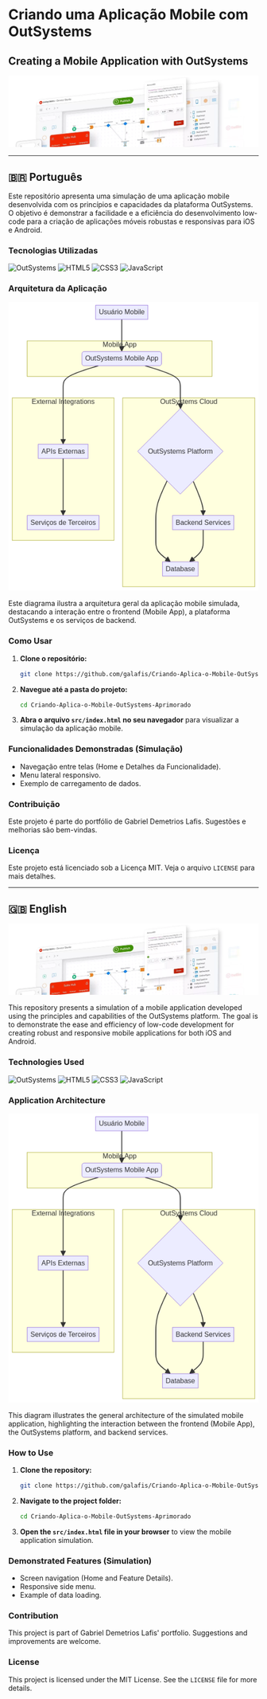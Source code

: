 # Criando uma Aplicação Mobile com OutSystems

## Creating a Mobile Application with OutSystems

![Hero Image Placeholder](assets/hero-image.webp)


--- 

## 🇧🇷 Português

Este repositório apresenta uma simulação de uma aplicação mobile desenvolvida com os princípios e capacidades da plataforma OutSystems. O objetivo é demonstrar a facilidade e a eficiência do desenvolvimento low-code para a criação de aplicações móveis robustas e responsivas para iOS e Android.

### Tecnologias Utilizadas

![OutSystems](https://img.shields.io/badge/OutSystems-FF0000?style=for-the-badge&logo=outsystems&logoColor=white)
![HTML5](https://img.shields.io/badge/HTML5-E34F26?style=for-the-badge&logo=html5&logoColor=white)
![CSS3](https://img.shields.io/badge/CSS3-1572B6?style=for-the-badge&logo=css3&logoColor=white)
![JavaScript](https://img.shields.io/badge/JavaScript-F7DF1E?style=for-the-badge&logo=javascript&logoColor=black)

### Arquitetura da Aplicação

![Diagrama de Arquitetura](assets/architecture_diagram.png)

Este diagrama ilustra a arquitetura geral da aplicação mobile simulada, destacando a interação entre o frontend (Mobile App), a plataforma OutSystems e os serviços de backend.

### Como Usar

1.  **Clone o repositório:**
    ```bash
    git clone https://github.com/galafis/Criando-Aplica-o-Mobile-OutSystems-Aprimorado.git
    ```
2.  **Navegue até a pasta do projeto:**
    ```bash
    cd Criando-Aplica-o-Mobile-OutSystems-Aprimorado
    ```
3.  **Abra o arquivo `src/index.html` no seu navegador** para visualizar a simulação da aplicação mobile.

### Funcionalidades Demonstradas (Simulação)

*   Navegação entre telas (Home e Detalhes da Funcionalidade).
*   Menu lateral responsivo.
*   Exemplo de carregamento de dados.

### Contribuição

Este projeto é parte do portfólio de Gabriel Demetrios Lafis. Sugestões e melhorias são bem-vindas.

### Licença

Este projeto está licenciado sob a Licença MIT. Veja o arquivo `LICENSE` para mais detalhes.

--- 

## 🇬🇧 English

![Hero Image Placeholder](assets/hero-image.webp)



This repository presents a simulation of a mobile application developed using the principles and capabilities of the OutSystems platform. The goal is to demonstrate the ease and efficiency of low-code development for creating robust and responsive mobile applications for both iOS and Android.

### Technologies Used

![OutSystems](https://img.shields.io/badge/OutSystems-FF0000?style=for-the-badge&logo=outsystems&logoColor=white)
![HTML5](https://img.shields.io/badge/HTML5-E34F26?style=for-the-badge&logo=html5&logoColor=white)
![CSS3](https://img.shields.io/badge/CSS3-1572B6?style=for-the-badge&logo=css3&logoColor=white)
![JavaScript](https://img.shields.io/badge/JavaScript-F7DF1E?style=for-the-badge&logo=javascript&logoColor=black)

### Application Architecture

![Architecture Diagram](assets/architecture_diagram.png)

This diagram illustrates the general architecture of the simulated mobile application, highlighting the interaction between the frontend (Mobile App), the OutSystems platform, and backend services.

### How to Use

1.  **Clone the repository:**
    ```bash
    git clone https://github.com/galafis/Criando-Aplica-o-Mobile-OutSystems-Aprimorado.git
    ```
2.  **Navigate to the project folder:**
    ```bash
    cd Criando-Aplica-o-Mobile-OutSystems-Aprimorado
    ```
3.  **Open the `src/index.html` file in your browser** to view the mobile application simulation.

### Demonstrated Features (Simulation)

*   Screen navigation (Home and Feature Details).
*   Responsive side menu.
*   Example of data loading.

### Contribution

This project is part of Gabriel Demetrios Lafis' portfolio. Suggestions and improvements are welcome.

### License

This project is licensed under the MIT License. See the `LICENSE` file for more details.

